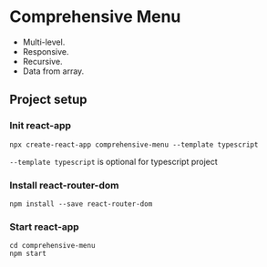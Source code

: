 # Comprehensive Menu

- Multi-level.
- Responsive.
- Recursive.
- Data from array.

## Project setup
### Init react-app
`npx create-react-app comprehensive-menu --template typescript`

`--template typescript` is optional for typescript project

### Install react-router-dom
`npm install --save react-router-dom`

### Start react-app
```
cd comprehensive-menu
npm start
```